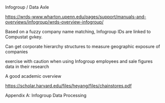 Infogroup / Data Axle



https://wrds-www.wharton.upenn.edu/pages/support/manuals-and-overviews/infogroup/wrds-overview-infogroup/

Based on a fuzzy company name matching, Infogroup IDs are linked to Compustat gvkey.

Can get corporate hierarchy structures to measure geographic exposure of companies

exercise with caution when using Infogroup employees and sale figures data in their research



A good academic overview

https://scholar.harvard.edu/files/heyang/files/chainstores.pdf

Appendix A: Infogroup Data Processing